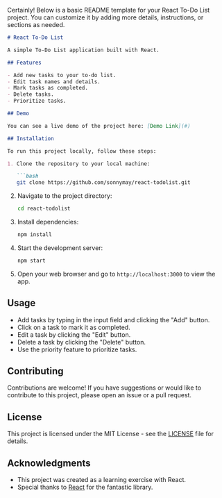 Certainly! Below is a basic README template for your React To-Do List project. You can customize it by adding more details, instructions, or sections as needed.

```markdown
# React To-Do List

A simple To-Do List application built with React.

## Features

- Add new tasks to your to-do list.
- Edit task names and details.
- Mark tasks as completed.
- Delete tasks.
- Prioritize tasks.

## Demo

You can see a live demo of the project here: [Demo Link](#)

## Installation

To run this project locally, follow these steps:

1. Clone the repository to your local machine:

   ```bash
   git clone https://github.com/sonnymay/react-todolist.git
   ```

2. Navigate to the project directory:

   ```bash
   cd react-todolist
   ```

3. Install dependencies:

   ```bash
   npm install
   ```

4. Start the development server:

   ```bash
   npm start
   ```

5. Open your web browser and go to `http://localhost:3000` to view the app.

## Usage

- Add tasks by typing in the input field and clicking the "Add" button.
- Click on a task to mark it as completed.
- Edit a task by clicking the "Edit" button.
- Delete a task by clicking the "Delete" button.
- Use the priority feature to prioritize tasks.

## Contributing

Contributions are welcome! If you have suggestions or would like to contribute to this project, please open an issue or a pull request.

## License

This project is licensed under the MIT License - see the [LICENSE](LICENSE) file for details.

## Acknowledgments

- This project was created as a learning exercise with React.
- Special thanks to [React](https://reactjs.org/) for the fantastic library.

```

